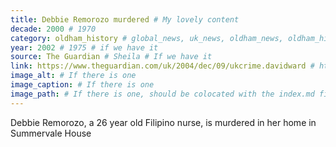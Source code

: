 ```yaml
---
title: Debbie Remorozo murdered # My lovely content
decade: 2000 # 1970
category: oldham_history # global_news, uk_news, oldham_news, oldham_history, towers, surrounding_estate # Always exactly one category
year: 2002 # 1975 # if we have it
source: The Guardian # Sheila # If we have it
link: https://www.theguardian.com/uk/2004/dec/09/ukcrime.davidward # https://wikipedia.org/dsdsadsa # If we have it
image_alt: # If there is one
image_caption: # If there is one
image_path: # If there is one, should be colocated with the index.md file in the folder
---
```


Debbie Remorozo, a 26 year old Filipino nurse, is murdered in her home in Summervale House
